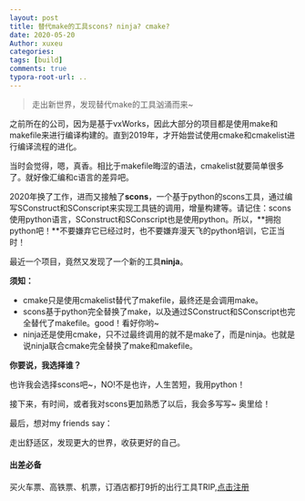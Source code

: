 ```yaml
---
layout: post
title: 替代make的工具scons? ninja? cmake?
date: 2020-05-20
Author: xuxeu
categories: 
tags: [build]
comments: true
typora-root-url: ..
---
```


> 走出新世界，发现替代make的工具汹涌而来~

之前所在的公司，因为是基于vxWorks，因此大部分的项目都是使用make和makefile来进行编译构建的。直到2019年，才开始尝试使用cmake和cmakelist进行编译流程的进化。

当时会觉得，嗯，真香。相比于makefile晦涩的语法，cmakelist就要简单很多了。就好像汇编和c语言的差异吧。

2020年换了工作，进而又接触了**scons**，一个基于python的scons工具，通过编写SConstruct和SConscript来实现工具链的调用，增量构建等。请记住：scons使用python语言，SConstruct和SConscript也是使用python。所以，**拥抱python吧！**不要嫌弃它已经过时，也不要嫌弃漫天飞的python培训，它正当时！

最近一个项目，竟然又发现了一个新的工具**ninja**。

**须知：**

- cmake只是使用cmakelist替代了makefile，最终还是会调用make。
- scons基于python完全替换了make，以及通过SConstruct和SConscript也完全替代了makefile。good！看好你哟~
- ninja还是使用cmake，只不过最终调用的就不是make了，而是ninja。也就是说ninja联合cmake完全替换了make和makefile。

**你要说，我选择谁？**

也许我会选择scons吧~，NO!不是也许，人生苦短，我用python！

接下来，有时间，或者我对scons更加熟悉了以后，我会多写写~ 奥里给！

最后，想对my friends say：

走出舒适区，发现更大的世界，收获更好的自己。

#### 出差必备

买火车票、高铁票、机票，订酒店都打9折的出行工具TRIP,[点击注册](https://h5.itrip.world/#/register/6tpd1Z)